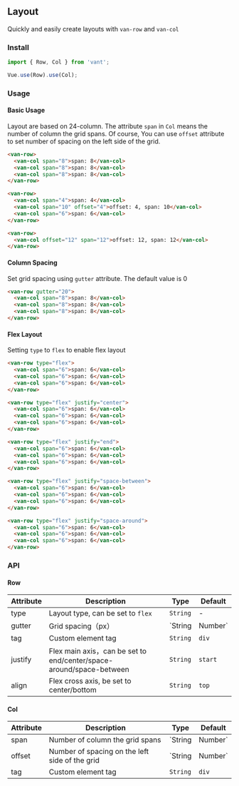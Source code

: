 ## Layout

Quickly and easily create layouts with `van-row` and `van-col`

### Install
``` javascript
import { Row, Col } from 'vant';

Vue.use(Row).use(Col);
```

### Usage

#### Basic Usage

Layout are based on 24-column. The attribute `span` in `Col` means the number of column the grid spans. Of course, You can use `offset` attribute to set number of spacing on the left side of the grid.


```html
<van-row>
  <van-col span="8">span: 8</van-col>
  <van-col span="8">span: 8</van-col>
  <van-col span="8">span: 8</van-col>
</van-row>

<van-row>
  <van-col span="4">span: 4</van-col>
  <van-col span="10" offset="4">offset: 4, span: 10</van-col>
  <van-col span="6">span: 6</van-col>
</van-row>

<van-row>
  <van-col offset="12" span="12">offset: 12, span: 12</van-col>
</van-row>
```


#### Column Spacing

Set grid spacing using `gutter` attribute. The default value is 0


```html
<van-row gutter="20">
  <van-col span="8">span: 8</van-col>
  <van-col span="8">span: 8</van-col>
  <van-col span="8">span: 8</van-col>
</van-row>
```

#### Flex Layout

Setting `type` to `flex` to enable flex layout

```html
<van-row type="flex">
  <van-col span="6">span: 6</van-col>
  <van-col span="6">span: 6</van-col>
  <van-col span="6">span: 6</van-col>
</van-row>

<van-row type="flex" justify="center">
  <van-col span="6">span: 6</van-col>
  <van-col span="6">span: 6</van-col>
  <van-col span="6">span: 6</van-col>
</van-row>

<van-row type="flex" justify="end">
  <van-col span="6">span: 6</van-col>
  <van-col span="6">span: 6</van-col>
  <van-col span="6">span: 6</van-col>
</van-row>

<van-row type="flex" justify="space-between">
  <van-col span="6">span: 6</van-col>
  <van-col span="6">span: 6</van-col>
  <van-col span="6">span: 6</van-col>
</van-row>

<van-row type="flex" justify="space-around">
  <van-col span="6">span: 6</van-col>
  <van-col span="6">span: 6</van-col>
  <van-col span="6">span: 6</van-col>
</van-row>
```


### API

#### Row

| Attribute | Description | Type | Default |
|------|------|------|------|
| type | Layout type, can be set to `flex` | `String` | - |
| gutter | Grid spacing（px） | `String | Number` | - |
| tag | Custom element tag | `String` | `div` |
| justify | Flex main axis，can be set to  end/center/space-around/space-between | `String` | `start` |
| align | Flex cross axis, be set to  center/bottom | `String` | `top` |

#### Col

| Attribute | Description | Type | Default |
|------|------|------|------|
| span | Number of column the grid spans | `String | Number` | - |
| offset | Number of spacing on the left side of the grid | `String | Number` | - |
| tag | Custom element tag | `String` | `div` |
